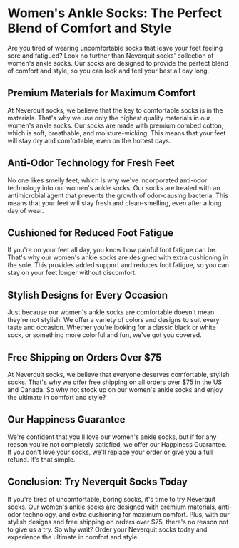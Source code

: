 # Women's Ankle Socks: The Perfect Blend of Comfort and Style

Are you tired of wearing uncomfortable socks that leave your feet feeling sore and fatigued? Look no further than Neverquit socks' collection of women's ankle socks. Our socks are designed to provide the perfect blend of comfort and style, so you can look and feel your best all day long.

## Premium Materials for Maximum Comfort

At Neverquit socks, we believe that the key to comfortable socks is in the materials. That's why we use only the highest quality materials in our women's ankle socks. Our socks are made with premium combed cotton, which is soft, breathable, and moisture-wicking. This means that your feet will stay dry and comfortable, even on the hottest days.

## Anti-Odor Technology for Fresh Feet

No one likes smelly feet, which is why we've incorporated anti-odor technology into our women's ankle socks. Our socks are treated with an antimicrobial agent that prevents the growth of odor-causing bacteria. This means that your feet will stay fresh and clean-smelling, even after a long day of wear.

## Cushioned for Reduced Foot Fatigue

If you're on your feet all day, you know how painful foot fatigue can be. That's why our women's ankle socks are designed with extra cushioning in the sole. This provides added support and reduces foot fatigue, so you can stay on your feet longer without discomfort.

## Stylish Designs for Every Occasion

Just because our women's ankle socks are comfortable doesn't mean they're not stylish. We offer a variety of colors and designs to suit every taste and occasion. Whether you're looking for a classic black or white sock, or something more colorful and fun, we've got you covered.

## Free Shipping on Orders Over $75

At Neverquit socks, we believe that everyone deserves comfortable, stylish socks. That's why we offer free shipping on all orders over $75 in the US and Canada. So why not stock up on our women's ankle socks and enjoy the ultimate in comfort and style?

## Our Happiness Guarantee

We're confident that you'll love our women's ankle socks, but if for any reason you're not completely satisfied, we offer our Happiness Guarantee. If you don't love your socks, we'll replace your order or give you a full refund. It's that simple.

## Conclusion: Try Neverquit Socks Today

If you're tired of uncomfortable, boring socks, it's time to try Neverquit socks. Our women's ankle socks are designed with premium materials, anti-odor technology, and extra cushioning for maximum comfort. Plus, with our stylish designs and free shipping on orders over $75, there's no reason not to give us a try. So why wait? Order your Neverquit socks today and experience the ultimate in comfort and style.